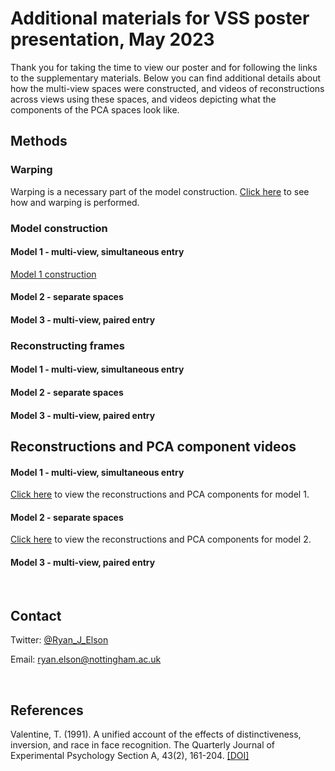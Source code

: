 # Additional materials for VSS poster presentation, May 2023
Thank you for taking the time to view our poster and for following the links to the supplementary materials.
Below you can find additional details about how the multi-view spaces were constructed, and videos of reconstructions across views using these spaces, and videos depicting what the components of the PCA spaces look like. 


## Methods
### Warping
Warping is a necessary part of the model construction. [Click here](https://ryanelson1996.github.io/VSS_2023_Poster_Supplement/Warping.html) to see how and warping is performed.
<br>

### Model construction
#### Model 1 - multi-view, simultaneous entry
[Model 1 construction](https://ryanelson1996.github.io/VSS_2023_Poster_Supplement/model_1_construction.html)
#### Model 2 - separate spaces
#### Model 3 - multi-view, paired entry
### Reconstructing frames
#### Model 1 - multi-view, simultaneous entry
#### Model 2 - separate spaces
#### Model 3 - multi-view, paired entry


## Reconstructions and PCA component videos

#### Model 1 - multi-view, simultaneous entry
[Click here](https://ryanelson1996.github.io/VSS_2023_Poster_Supplement/model_1_multi-view_simultaneious_entry.html) to view the reconstructions and PCA components for model 1.
<br>

#### Model 2 - separate spaces
[Click here](https://ryanelson1996.github.io/VSS_2023_Poster_Supplement/model_2_separate_spaces.html) to view the reconstructions and PCA components for model 2.
<br>

#### Model 3 - multi-view, paired entry



<br>

## Contact  

Twitter: [@Ryan_J_Elson](https://twitter.com/Ryan_J_Elson)  

Email: [ryan.elson@nottingham.ac.uk](ryan.elson@nottingham.ac.uk)  

<br>

## References  


Valentine, T. (1991). A unified account of the effects of distinctiveness, inversion, and race in face recognition. The Quarterly Journal of Experimental Psychology Section A, 43(2), 161-204. [[DOI]](https://doi.org/10.1080/14640749108400966) 
